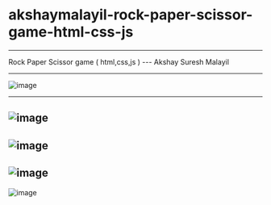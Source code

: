 # akshaymalayil-rock-paper-scissor-game-html-css-js

------------------------------------------------------------------------------------
Rock Paper Scissor game ( html,css,js )
--- Akshay Suresh Malayil

------------------------------------------------------------------------------------
![image](https://github.com/akshaymalayil/akshaymalayil-rock-paper-scissor-game-html-css-js/assets/120209432/2f07e089-0560-4168-8754-a4070b014ca4)

-----------------------------------------------------------------------------------
![image](https://github.com/akshaymalayil/akshaymalayil-rock-paper-scissor-game-html-css-js/assets/120209432/1306a305-0762-4331-98a0-93a085dc95d5)
-----------------------------------------------------------------------------------
![image](https://github.com/akshaymalayil/akshaymalayil-rock-paper-scissor-game-html-css-js/assets/120209432/1a24c88c-7f01-47fc-8819-21afbd0f04e7)
-----------------------------------------------------------------------------------
![image](https://github.com/akshaymalayil/akshaymalayil-rock-paper-scissor-game-html-css-js/assets/120209432/13f6c60d-90df-4782-8635-84a7c11ebc44)
-----------------------------------------------------------------------------------
![image](https://github.com/akshaymalayil/akshaymalayil-rock-paper-scissor-game-html-css-js/assets/120209432/b0250fba-f69e-4b2a-b6a5-9f1ffb042e2d)
